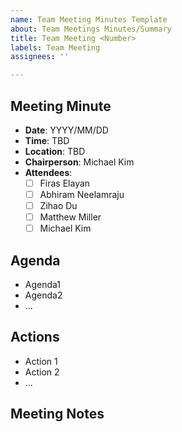 ```yaml
---
name: Team Meeting Minutes Template
about: Team Meetings Minutes/Summary
title: Team Meeting <Number>
labels: Team Meeting
assignees: ''

---
```


## Meeting Minute
- **Date**: YYYY/MM/DD
- **Time**: TBD
-  **Location**: TBD
-  **Chairperson**: Michael Kim
- **Attendees**: 
	- [ ] Firas Elayan
	- [ ] Abhiram Neelamraju
	- [ ] Zihao Du
	- [ ] Matthew Miller
	- [ ] Michael Kim

## Agenda
- Agenda1
- Agenda2
- ...

## Actions
- Action 1
- Action 2
- ...

## Meeting Notes